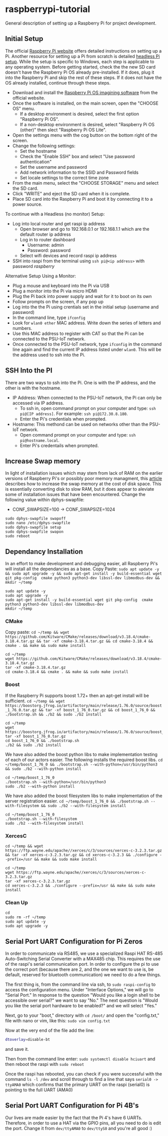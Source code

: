 # raspberrypi-tutorial
General description of setting up a Raspberry Pi for project development.
## Initial Setup
The official [Raspberry Pi website](https://www.raspberrypi.com/documentation/computers/getting-started.html) offers detailed instructions on setting up a Pi. Another resource for setting up a Pi from scratch is detailed [headless Pi setup](https://desertbot.io/blog/headless-pi-zero-w-wifi-setup-windows). While the setup is specific to Windows, each step is applicable to any operating system. Before getting started, check the the new SD card doesn't have the Raspberry Pi OS already pre-installed. If it does, plug it into the Raspberry Pi and skip the rest of these steps. If it does not have the OS already installed, continue through these steps.

- Download and install the [Raspberry Pi OS imagining software](https://www.raspberrypi.com/software/) from the official website. 
- Once the software is installed, on the main screen, open the "CHOOSE OS" menu.
  - If a desktop environment is desired, select the first option "Raspberry Pi OS".
  - If a non-desktop environment is desired, select "Raspberry Pi OS (other)" then slect "Raspberry Pi OS Lite".
- Open the settings menu with the cog button on the bottom right of the screen.
- Change the following settings:
  - Set the hostname
  - Check the "Enable SSH" box and select "Use password authentication"
  - Set the username and password
  - Add network information to the SSID and Password fields
  - Set locale settings to the correct time zone
- From the main menu, select the "CHOOSE STORAGE" menu and select the SD card.
- Click "WRITE" and eject the SD card when it is complete.
- Place SD card into the Raspberry Pi and boot it by connecting it to a power source.

To continue with a Headless (no monitor) Setup:
- Log into local router and get raspi ip address
  - Open browser and go to 192.168.0.1 or 192.168.1.1 which are the default router ip address
  - Log in to router dashboard
    - Username: admin
    - Password: password
  - Select wifi devices and record raspi ip address
- SSH into raspi from the terminal using `ssh pi@<ip address>` with password *raspberry*

Alternative Setup Using a Monitor:
- Plug a mouse and keyboard into the Pi via USB
- Plug a monitor into the Pi via micro HDMI
- Plug the Pi back into power supply and wait for it to boot on its own
- Follow prompts on the screen, if any pop up
- Log into the the Pi using crentials set in the initial setup (username and password)
- In the command line, type `ifconfig`
- Look for `wlan0 ether` MAC address. Write down the series of letters and numbers.
- Use this MAC address to register with CAT so that the Pi can be connected to the PSU-IoT network.
- Once connected to the PSU-IoT network, type `ifconfig` in the command line again and find the current IP address listed under `wlan0`. This will be the address used to ssh into the Pi.

## SSH Into the PI
There are two ways to ssh into the Pi. One is with the IP address, and the other is with the hostname.
- IP Address: When connected to the PSU-IoT network, the Pi can only be accessed via IP address. 
  - To ssh in, open command prompt on your computer and type: `ssh pi@[IP address]`. For example: `ssh pi@172.30.8.180`. 
  - Enter the Pi's credentials when prompted.
- Hostname: This methond can be used on networks other than the PSU-IoT network. 
  - Open command prompt on your computer and type: `ssh pi@hostname.local`. 
  - Enter Pi's credentails when prompted.

## Increase Swap memory
In light of installation issues which may stem from lack of RAM on the earlier versions of Raspberry Pi's or possibly poor memory managment, this [article](https://pimylifeup.com/raspberry-pi-swap-file/) describes how to increase the swap memory at the cost of disk space. This is essentially converting disk to slow RAM, but it does appear to aleviate some of installation issues that have been encountered. Change the following value within dphys-swapfile:

- CONF_SWAPSIZE=100 -> CONF_SWAPSIZE=1024

```shell
sudo dphys-swapfile swapoff
sudo nano /etc/dphys-swapfile
sudo dphys-swapfile setup
sudo dphys-swapfile swapon
sudo reboot
```

## Dependancy Installation
In an effort to make development and debugging easier, all Raspberry Pi's will install all the dependancies as a base. Copy Paste: `sudo apt update -y && sudo apt upgrade -y && sudo apt-get install -y build-essential wget git pkg-config  cmake python3 python3-dev libssl-dev libmodbus-dev && mkdir ~/temp`

```shell
sudo apt update -y
sudo apt upgrade -y
sudo apt-get install -y build-essential wget git pkg-config  cmake python3 python3-dev libssl-dev libmodbus-dev
mkdir ~/temp
```

### CMake
Copy paste: `cd ~/temp && wget https://github.com/Kitware/CMake/releases/download/v3.18.4/cmake-3.18.4.tar.gz && tar -xf cmake-3.18.4.tar.gz && cd cmake-3.18.4 && cmake . && make && sudo make install `

```shell
cd ~/temp
wget https://github.com/Kitware/CMake/releases/download/v3.18.4/cmake-3.18.4.tar.gz
tar -xf cmake-3.18.4.tar.gz
cd cmake-3.18.4 && cmake . && make && sudo make install
```

### Boost
If the Raspberry Pi supports boost 1.72+ then an apt-get install will be sufficient. `cd ~/temp && wget https://boostorg.jfrog.io/artifactory/main/release/1.76.0/source/boost_1_76_0.tar.gz && tar -xf boost_1_76_0.tar.gz && cd boost_1_76_0 && ./bootstrap.sh && ./b2 && sudo ./b2 install`

```shell
cd ~/temp
wget https://boostorg.jfrog.io/artifactory/main/release/1.76.0/source/boost_1_76_0.tar.gz
tar -xf boost_1_76_0.tar.gz
cd boost_1_76_0 && ./bootstrap.sh 
./b2 && sudo ./b2 install

```


We have also added the boost python libs to make implementation testing of each of our actors easier. The following installs the required boost libs. `cd ~/temp/boost_1_76_0 && ./bootstrap.sh --with-python=/usr/bin/python3 && sudo ./b2 --with-python install`

```shell
cd ~/temp/boost_1_76_0
./bootstrap.sh --with-python=/usr/bin/python3
sudo ./b2 --with-python install
```
We have also added the boost filesystem libs to make implementation of the server registration easier. `cd ~/temp/boost_1_76_0 && ./bootstrap.sh --with-filesystem && sudo ./b2 --with-filesystem install`

```shell
cd ~/temp/boost_1_76_0
./bootstrap.sh --with-filesystem
sudo ./b2 --with-filesystem install
```

### XercesC
`cd ~/temp && wget https://ftp.wayne.edu/apache//xerces/c/3/sources/xerces-c-3.2.3.tar.gz && tar -xf xerces-c-3.2.3.tar.gz && cd xerces-c-3.2.3 && ./configure --prefix=/usr && make && sudo make install`

```shell
cd ~/temp
wget https://ftp.wayne.edu/apache//xerces/c/3/sources/xerces-c-3.2.3.tar.gz
tar -xf xerces-c-3.2.3.tar.gz
cd xerces-c-3.2.3 && ./configure --prefix=/usr && make && sudo make install
```

### Clean Up

```shell
cd
sudo rm -rf ~/temp
sudo apt update -y
sudo apt upgrade -y
```

## Serial Port UART Configuration for Pi Zeros
In order to communicate via RS485, we use a specialized Raspi HAT RS-485 Auto-Switching Serial Converter with a MAX485 chip. This requires the use of the raspi's serial communication port. In order to configure the pi to use the correct port (because there are 2, and the one we want to use is, be default, reserved for bluetooth communication) we need to do a few things. 

The first thing is, from the command line via ssh, to `sudo raspi-config` to access the configuration menu. Under "Interface Options," we will go to "Serial Port." In response to the question "Would you like a login shell to be accessible over serial?" we want to say "No." The next question is "Would you like the serial port hardware to be enabled?" and we will select "Yes."

Next, go to your "boot," directory with `cd /boot/` and open the "config.txt," file with nano or vim, like this: `sudo vim config.txt`

Now at the very end of the file add the line:
```bash
dtoverlay=disable-bt
```
and save it. 

Then from the command line enter: `sudo systemctl disable hciuart` and then reboot the raspi with `sudo reboot`

Once the raspi has rebooted, you can check if you were successful with the command `ls -l /dev` and scroll through to find a line that says `serial0 -> ttyAMA0` which confirms that the primary UART on the raspi (serial0) is pointing to the full UART (AMA0)


## Serial Port UART Configuration for Pi 4B's
Our lives are made easier by the fact that the Pi 4's have 6 UARTs. Therefore, in order to use a HAT via the GPIO pins, all you need to do is edit the port. Change it from `dev/ttyAMA0` to `dev/ttyS0` and you're all good :)



